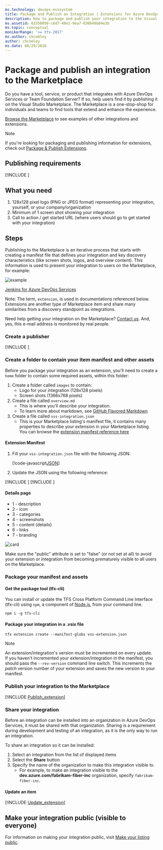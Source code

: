 ```yaml
---
ms.technology: devops-ecosystem
title: Package and Publish an Integration | Extensions for Azure DevOps Services
description: How to package and publish your integration to the Visual Studio Marketplace
ms.assetid: 61550050-c6d7-40e1-9ea7-030b48b04e3b
ms.topic: conceptual
monikerRange: '>= tfs-2017'
ms.author: chcomley
author: chcomley
ms.date: 08/29/2016
---
```


# Package and publish an integration to the Marketplace

Do you have a tool, service, or product that integrates with Azure DevOps Services or Team Foundation Server?
If so, help users find it by publishing it on the Visual Studio Marketplace.
The Marketplace is a one-stop-shop for individuals and teams to find tools that extend and enhance the experience.

[Browse the Marketplace](https://marketplace.visualstudio.com) to see examples of other integrations and extensions.

> [!NOTE]
> If you're looking for packaging and publishing information for extensions, check out [Package & Publish Extensions](overview.md).

## Publishing requirements

[!INCLUDE [](includes/before-publishing.md)]

## What you need

1.  128x128 pixel logo (PNG or JPEG format) representing your integration, yourself, or your company/organization
2.  Minimum of 1 screen shot showing your integration
3.  Call to action / get started URL (where users should go to get started with your integration)

## Steps

Publishing to the Marketplace is an iterative process that starts with creating a manifest file that defines your integration and key discovery characteristics (like screen shots, logos, and overview content). This information is used to present your integration to users on the Marketplace, for example:

![example](./media/integration-example.png)

[Jenkins for Azure DevOps Services](https://marketplace.visualstudio.com/items?itemName=ms-vsts.services-jenkins)

Note: The term, `extension`, is used in documentations referenced below. Extensions are another type of Marketplace item and share many similarities from a discovery standpoint as integrations.

<div class="alert alert-info">
    Need help getting your integration on the Marketplace? <a href="https://go.microsoft.com/fwlink/?LinkId=615292" data-raw-source="[Contact us](https://go.microsoft.com/fwlink/?LinkId=615292)">Contact us</a>. And, yes, this e-mail address is monitored by real people.
</div>

### Create a publisher

[!INCLUDE [](./includes/create-publisher.md)]

### Create a folder to contain your item manifest and other assets

Before you package your integration as an extension, you'll need to create a `home` folder to contain some required assets, within this folder:

1.  Create a folder called `images` to contain:
    - Logo for your integration (128x128 pixels)
    - Screen shots (1366x768 pixels)
2.  Create a file called `overview.md`
    - This is where you'll describe your integration.
    - To learn more about markdown, see [GitHub Flavored Markdown](https://help.github.com/articles/github-flavored-markdown/)
3.  Create a file called `vss-integration.json`
    - This is your Marketplace listing's manifest file, it contains many properties to describe your extension in your Marketplace listing. You can browse the [extension manifest reference here](../develop/manifest.md)

#### Extension Manifest

1.  Fill your `vss-integration.json` file with the following JSON:

    [!code-javascript[JSON](../_data/integration.json)]

2.  Update the JSON using the following reference:

[!INCLUDE [](../includes/manifest-core.md)]
[!INCLUDE [](../includes/manifest-discovery.md)]

#### Details page

- 1 - description
- 2 - icon
- 3 - categories
- 4 - screenshots
- 5 - content (details)
- 6 - links
- 7 - branding

![card](../develop/media/extension-details-page.png)

<div class="alert alert-danger">
  Make sure the &quot;public&quot; attribute is set to &quot;false&quot; (or not set at all) to avoid your extension or integration from becoming prematurely visible to all users on the Marketplace.
</div>

<a name="package"></a>

### Package your manifest and assets

#### Get the package tool (tfx-cli)

You can install or update the TFS Cross Platform Command Line Interface (tfx-cli) using `npm`, a component of [Node.js](https://nodejs.org), from your command line.

```no-highlight
npm i -g tfx-cli
```

#### Package your integration in a .vsix file

```no-highlight
tfx extension create --manifest-globs vss-extension.json
```

> [!NOTE]
> An extension/integration's version must be incremented on every update. <br>
> If you haven't incremented your extension/integration in the manifest, you should pass the `--rev-version` command line switch. This increments the _patch_ version number of your extension and saves the new version to your manifest.

### Publish your integration to the Marketplace

[!INCLUDE [Publish_extension](../includes/procedures/publish.md)]

### Share your integration

Before an integration can be installed into an organization in Azure DevOps Services, it must be shared with that organization. Sharing is a requirement during development and testing of an integration, as it is the only way to run an integration.

To share an integration so it can be installed:

1.  Select an integration from the list of displayed items
2.  Select the **Share** button
3.  Specify the name of the organization to make this integration visible to.
    - For example, to make an integration visible to the **dev.azure.com/fabrikam-fiber-inc** organization, specify `fabrikam-fiber-inc`.

#### Update an item

[!INCLUDE [Update_extension](../includes/procedures/update.md)]

## Make your integration public (visible to everyone)

For information on making your integration public, visit [Make your listing public](./publicize.md).
